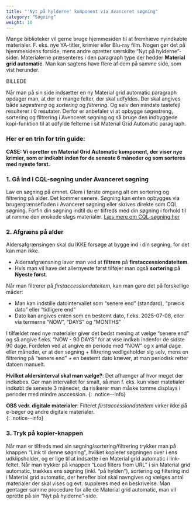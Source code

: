 ```yaml
---
title: "'Nyt på hylderne' komponent via Avanceret søgning"
category: "Søgning"
weight: 10
---
```


Mange biblioteker vil gerne bruge hjemmesiden til at fremhæve nyindkøbte materialer. F. eks. nye YA-titler, krimier eller Blu-ray film. Nogen gør det på hjemmesidens forside, mens andre opretter særskilte  “Nyt på hylderne”-sider.
Materialerne præsenteres i den paragraph type der hedder **Material grid automatic**. Man kan sagtens have flere af dem på samme side, som vist herunder.

BILLEDE
  
Når man på sin side indsætter en ny Material grid automatic paragraph opdager man, at der er mange felter, der skal udfyldes. Der skal angives både *søgestreng* og *sortering* og *filtrering*. Og selv den mindste tastefejl resulterer i 0 resutater.
Derfor er anbefaler vi at opbygge søgestreng, sortering og filtrering i Avenceret søgning og så bruge den indbyggede kopi-funktion til at udfylde felterne i sit Material Grid Automatic paragraph.

### Her er en trin for trin guide:

**CASE: Vi opretter en Material Grid Automatic komponent, der viser nye krimier, som er indkøbt inden for de seneste 6 måneder og som sorteres med nyeste først.**

### 1. Gå ind i **CQL-søgning** under **Avanceret søgning**
Lav en søgning på emnet. Glem i første omgang alt om sortering og filtrering på alder. Det kommer senere.
Søgning kan enten opbygges via brugergrænsefladen i Avanceret søgning eller skrives direkte som CQL søgning. Forfin din søgning indtil du er tilfreds med din søgning i forhold til at ramme den ønskede slags materialer.
[Læs mere om CQL-søgning her](https://www.folkebibliotekernescms.dk/main/soegning/cql-soegestrenge/)

### 2. Afgræns på alder
Aldersafgrænsingen skal du IKKE forsøge at bygge ind i din søgning, for det kan man ikke. 

- Aldersafgrænsning laver man ved at **filtrere** på **firstaccessiondateitem**.
- Hvis man vil have det allernyeste først tilføjer man også **sortering** på **Nyeste først**.

Når man filtrerer på *firstaccessiondateitem*, kan man gøre det på forskellige måder:
- Man kan indstille datointervallet som “senere end” (standard), “præcis dato” eller “tidligere end“
- Dato kan angives enten som en bestemt dato, f.eks. 2025-07-08, eller via termerne “NOW”, “DAYS” og “MONTHS”
  
I tilfældet med nye materialer giver det bedst mening at vælge “senere end” og så angive f.eks. “NOW - 90 DAYS” for at vise indkøb indenfor de sidste 90 dage.
Fordelen ved at angive en periode med “NOW” og x antal dage eller måneder, er at den søgning + filtrering vedligeholder sig selv, mens en filtrering på “senere end” + en bestemt dato kræver, at man periodisk retter datoen manuelt.

**Hvilket aldersinterval skal man vælge?**: Det afhænger af hvor meget der indkøbes. Gør man intervallet for smalt, så man f. eks. kun viser matetialer indkøbt de seneste 3 måneder, da risikerer man måske tomme displays i perioder med mindre asccession.
{: .notice--info}

**OBS vedr. digitale materialer**: Filteret *firstaccessiondateitem* virker ikke på e-bøger og andre digitale materialer.  
{: .notice--info}

### 3. Tryk på kopier-knappen
Når man er tilfreds med sin søgning/sortering/filtrering trykker man på knappen “Link til denne søgning”, hvilket kopierer søgningen over i ens udklipsholder, og er lige til at indsætte i en Material grid automatic i link-feltet.
Når man trykker på knappen “Load filters from URL” i sin Material grid automatic, trækkes ens søgning (inkl. “på hylden”), sortering og filtering ind i Material grid automatic, der herefter blot skal navngives og vælges antal materialer der skal vises og evt. suppleres med en beskrivelse. Man gentager samme procedure for alle de Material grid automatic, man vil oprette på sin “Nyt på hylderne”-side.
